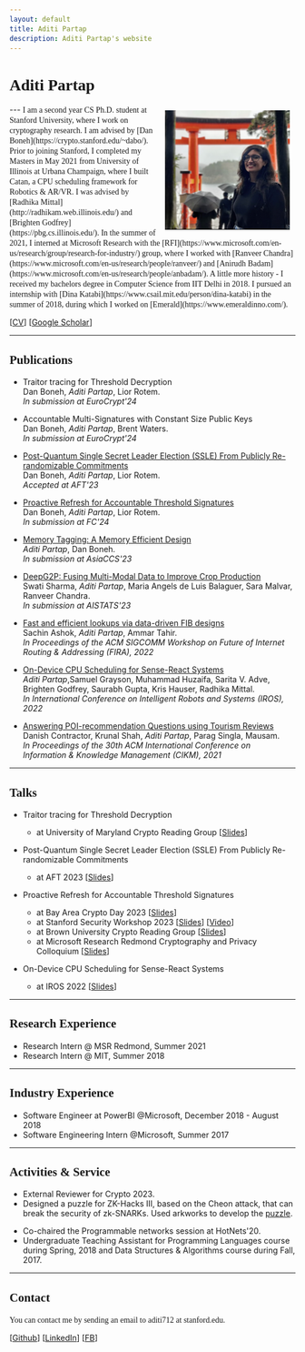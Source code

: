 ```yaml
---
layout: default
title: Aditi Partap
description: Aditi Partap's website
---
```


# <span style="font-family:'Candara Light';"> Aditi Partap </span>
<img src="/static/japan_pic.jpg" alt="Aditi" style="width: 220px; height: 210px; float: right; margin: 10px"/>
<!-- ![Kapil](/static/PXL_20210829_150802540.PORTRAIT.jpg) -->
<!-- Screen Shot 2021-10-10 at 11.17.23 PM.png -->
---

<span style="font-family:'Candara Light';">
I am a second year CS Ph.D. student at Stanford University, where I work on cryptography research. I am advised by [Dan Boneh](https://crypto.stanford.edu/~dabo/).
</span>

<span style="font-family:'Candara Light';">
Prior to joining Stanford, I completed my Masters in May 2021 from University of Illinois at Urbana Champaign, where I built Catan, a CPU scheduling framework for Robotics & AR/VR. I was advised by [Radhika Mittal](http://radhikam.web.illinois.edu/) and [Brighten Godfrey](https://pbg.cs.illinois.edu/). In the summer of 2021, I interned at Microsoft Research with the [RFI](https://www.microsoft.com/en-us/research/group/research-for-industry/) group, where I worked with [Ranveer Chandra](https://www.microsoft.com/en-us/research/people/ranveer/) and [Anirudh Badam](https://www.microsoft.com/en-us/research/people/anbadam/). 
</span>

<span style="font-family:'Candara Light';">
A little more history - I received my bachelors degree in Computer Science from IIT Delhi in 2018. I pursued an internship with [Dina Katabi](https://www.csail.mit.edu/person/dina-katabi) in the summer of 2018, during which I worked on 
<!-- enhancing reliability of  -->
[Emerald](https://www.emeraldinno.com/).
</span>

<!-- <span style="font-family:'Candara Light';">
Apart from work, I enjoy cooking, travelling and learning random things via Twitter :)
</span> -->

\[[CV](https://aditi741997.github.io/Aditi_CV_Updated.pdf)\]  \[[Google Scholar](https://scholar.google.com/citations?user=XYNtWYwAAAAJ&hl=en)\]

---

## <span style="font-family:'Candara Light';">Publications</span>
- Traitor tracing for Threshold Decryption <br>
    Dan Boneh, *Aditi Partap*, Lior Rotem. <br>
    *In submission at EuroCrypt'24*

- Accountable Multi-Signatures with Constant Size Public Keys <br>
    Dan Boneh, *Aditi Partap*, Brent Waters. <br>
    *In submission at EuroCrypt'24*

- [Post-Quantum Single Secret Leader Election (SSLE) From Publicly Re-randomizable Commitments](https://eprint.iacr.org/2023/1241) <br>
    Dan Boneh, *Aditi Partap*, Lior Rotem. <br>
    *Accepted at AFT'23*

- [Proactive Refresh for Accountable Threshold Signatures](https://eprint.iacr.org/2022/1656) <br>
    Dan Boneh, *Aditi Partap*, Lior Rotem. <br>
    *In submission at FC'24*

- [Memory Tagging: A Memory Efficient Design](https://arxiv.org/abs/2209.00307) <br>
    *Aditi Partap*, Dan Boneh. <br>
    *In submission at AsiaCCS'23*

- [DeepG2P: Fusing Multi-Modal Data to Improve Crop Production](https://arxiv.org/abs/2211.05986) <br>
    Swati Sharma, *Aditi Partap*, Maria Angels de Luis Balaguer, Sara Malvar, Ranveer Chandra. <br>
    *In submission at AISTATS'23*

- [Fast and efficient lookups via data-driven FIB designs](https://dl.acm.org/doi/10.1145/3527974.3545728) <br>
    Sachin Ashok, *Aditi Partap*, Ammar Tahir. <br>
    *In Proceedings of the ACM SIGCOMM Workshop on Future of Internet Routing \& Addressing (FIRA), 2022*

- [On-Device CPU Scheduling for Sense-React Systems](https://arxiv.org/abs/2207.13280) <br>
    *Aditi Partap*,Samuel Grayson, Muhammad Huzaifa, Sarita V. Adve, Brighten Godfrey, Saurabh Gupta, Kris Hauser, Radhika Mittal. <br>
    *In International Conference on Intelligent Robots and Systems (IROS), 2022*

- [Answering POI-recommendation Questions using Tourism Reviews](https://dl.acm.org/doi/10.1145/3459637.3482320) <br>
    Danish Contractor, Krunal Shah, *Aditi Partap*, Parag Singla, Mausam. <br>
    *In Proceedings of the 30th ACM International Conference on Information \& Knowledge Management (CIKM), 2021*

---

## <span style="font-family: 'PT Serif';"> Talks</span>

- Traitor tracing for Threshold Decryption
  * at University of Maryland Crypto Reading Group \[[Slides](/static/Seminar_Threshold_Decryption.pptx)\]

- Post-Quantum Single Secret Leader Election (SSLE) From Publicly Re-randomizable Commitments
  * at AFT 2023 \[[Slides](https://aditi741997.github.io/SSLE_AFT2023_Talk.pptx)\]

- Proactive Refresh for Accountable Threshold Signatures
  * at Bay Area Crypto Day 2023 \[[Slides](https://aditi741997.github.io/Crypto_Day_Proactive_Refresh_for_Accountable_Threshold_Signatures.pptx)\]
  * at Stanford Security Workshop 2023 \[[Slides](https://aditi741997.github.io/Security_Forum_Proactive_Refresh_for_ATS.pptx)\] \[[Video](https://www.youtube.com/watch?v=tE0wMcEnZAI)\]
  * at Brown University Crypto Reading Group \[[Slides](https://aditi741997.github.io/Brown_PRATS_Finalv3.pptx)\]
  * at Microsoft Research Redmond Cryptography and Privacy Colloquium \[[Slides](https://aditi741997.github.io/MSR_PRATS_Final.pptx)\]

- On-Device CPU Scheduling for Sense-React Systems
  * at IROS 2022 \[[Slides](https://aditi741997.github.io/Catan_IROS22.pptx)\]

---

## <span style="font-family:'Candara Light';"> Research Experience</span>

<!-- <span style="font-family:'Candara Light';"> -->
- Research Intern @ MSR Redmond, Summer 2021
- Research Intern @ MIT, Summer 2018
<!-- </span> -->

---

## <span style="font-family:'Candara Light';"> Industry Experience</span>

<!-- <span style="font-family:'Candara Light';"> -->
- Software Engineer at PowerBI @Microsoft, December 2018 - August 2018
- Software Engineering Intern @Microsoft, Summer 2017
<!-- </span> -->

---

## <span style="font-family:'Candara Light';"> Activities & Service </span>

<!-- <span style="font-family:'Candara Light';"> -->
- External Reviewer for Crypto 2023.
- Designed a puzzle for ZK-Hacks III, based on the Cheon attack, that can break the security of zk-SNARKs. Used arkworks to develop the [puzzle](https://zkhack.dev/zkhackIII/puzzleT2.html).
<!-- - Among Top 100 students selected from universities across Europe, Asia & the Americas to attend the Cornell, Maryland, Max Planck Pre-doctoral Research School (CMMRS), 2018.  -->
- Co-chaired the Programmable networks session at HotNets'20.
- Undergraduate Teaching Assistant for Programming Languages course during Spring, 2018 and Data Structures & Algorithms course during Fall, 2017.
<!-- </span> -->

___

## <span style="font-family:'Candara Light';">Contact</span>

<span style="font-family:'Candara Light';">
You can contact me by sending an email to aditi712 at stanford.edu.
</span>

\[[Github](https://github.com/aditi741997)\] \[[LinkedIn](https://www.linkedin.com/in/aditi-partap-28611ab2/)\] \[[FB](https://www.facebook.com/aditi.partap/)\]






